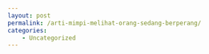 ```yaml
---
layout: post
permalink: /arti-mimpi-melihat-orang-sedang-berperang/
categories:
    - Uncategorized
---
```


